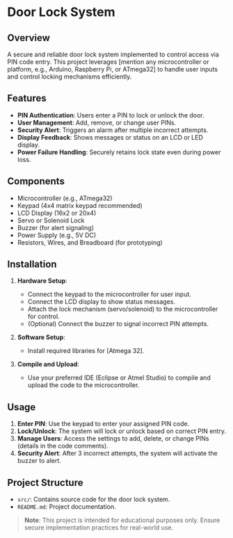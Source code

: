# Door Lock System

## Overview
A secure and reliable door lock system implemented to control access via PIN code entry. This project leverages [mention any microcontroller or platform, e.g., Arduino, Raspberry Pi, or ATmega32] to handle user inputs and control locking mechanisms efficiently. 

## Features
- **PIN Authentication**: Users enter a PIN to lock or unlock the door.
- **User Management**: Add, remove, or change user PINs.
- **Security Alert**: Triggers an alarm after multiple incorrect attempts.
- **Display Feedback**: Shows messages or status on an LCD or LED display.
- **Power Failure Handling**: Securely retains lock state even during power loss.

## Components
- Microcontroller (e.g., ATmega32)
- Keypad (4x4 matrix keypad recommended)
- LCD Display (16x2 or 20x4)
- Servo or Solenoid Lock
- Buzzer (for alert signaling)
- Power Supply (e.g., 5V DC)
- Resistors, Wires, and Breadboard (for prototyping)

## Installation

1. **Hardware Setup**:
   - Connect the keypad to the microcontroller for user input.
   - Connect the LCD display to show status messages.
   - Attach the lock mechanism (servo/solenoid) to the microcontroller for control.
   - (Optional) Connect the buzzer to signal incorrect PIN attempts.

2. **Software Setup**:
   - Install required libraries for [Atmega 32].

3. **Compile and Upload**:
   - Use your preferred IDE (Eclipse or Atmel Studio) to compile and upload the code to the microcontroller.

## Usage
1. **Enter PIN**: Use the keypad to enter your assigned PIN code.
2. **Lock/Unlock**: The system will lock or unlock based on correct PIN entry.
3. **Manage Users**: Access the settings to add, delete, or change PINs (details in the code comments).
4. **Security Alert**: After 3 incorrect attempts, the system will activate the buzzer to alert.

## Project Structure
- `src/`: Contains source code for the door lock system.
- `README.md`: Project documentation.


> **Note**: This project is intended for educational purposes only. Ensure secure implementation practices for real-world use.
